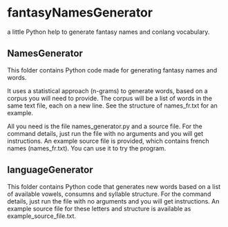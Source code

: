 # fantasyNamesGenerator
a little Python help to generate fantasy names and conlang vocabulary.

## NamesGenerator
This folder contains Python code made for generating fantasy names and words.

It uses a statistical approach (n-grams) to generate words, based on a corpus you will need to provide. The corpus will be a list of words in the same text file, each on a new line. See the structure of names_fr.txt for an example.

All you need is the file names_generator.py and a source file. For the command details, just run the file with no arguments and you will get instructions.
An example source file is provided, which contains french names (names_fr.txt). You can use it to try the program.

## languageGenerator
This folder contains Python code that generates new words based on a list of available vowels, consumns and syllable structure. For the command details, just run the file with no arguments and you will get instructions.
An example source file for these letters and structure is available as example_source_file.txt.
